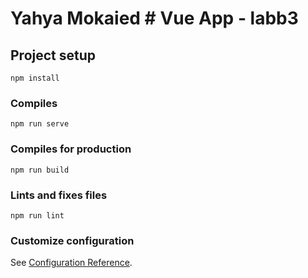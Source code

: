 # Yahya Mokaied # Vue App - labb3

## Project setup
```
npm install
```

### Compiles 
```
npm run serve
```

### Compiles for production
```
npm run build
```
### Lints and fixes files
```
npm run lint
```
### Customize configuration
See [Configuration Reference](https://cli.vuejs.org/config/).

